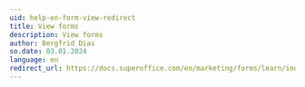 ```yaml
---
uid: help-en-form-view-redirect
title: View forms
description: View forms
author: Bergfrid Dias
so.date: 03.01.2024
language: en
redirect_url: https://docs.superoffice.com/en/marketing/forms/learn/index.html#view
---
```

